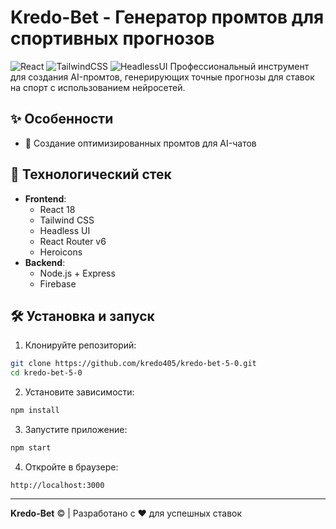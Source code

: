 # Kredo-Bet - Генератор промтов для спортивных прогнозов
![React](https://img.shields.io/badge/React-20232A?style=for-the-badge&logo=react&logoColor=61DAFB)
![TailwindCSS](https://img.shields.io/badge/Tailwind_CSS-38B2AC?style=for-the-badge&logo=tailwind-css&logoColor=white)
![HeadlessUI](https://img.shields.io/badge/Headless_UI-66E3FF?style=for-the-badge)
Профессиональный инструмент для создания AI-промтов, генерирующих точные прогнозы для ставок на спорт с использованием нейросетей.
## ✨ Особенности
- 🧠 Создание оптимизированных промтов для AI-чатов
## 🚀 Технологический стек
- **Frontend**: 
  - React 18
  - Tailwind CSS
  - Headless UI
  - React Router v6
  - Heroicons
- **Backend**:
  - Node.js + Express
  - Firebase
## 🛠 Установка и запуск
1. Клонируйте репозиторий:
```bash
git clone https://github.com/kredo405/kredo-bet-5-0.git
cd kredo-bet-5-0
```
2. Установите зависимости:
```bash
npm install
```
3. Запустите приложение:
```bash
npm start
```
4. Откройте в браузере:
```
http://localhost:3000
```
---
**Kredo-Bet** © | Разработано с ❤️ для успешных ставок